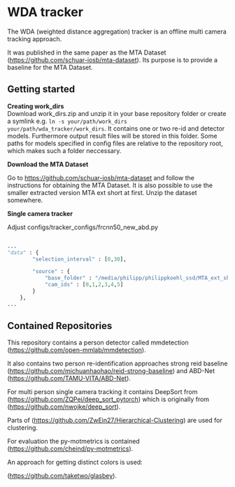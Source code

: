 # WDA tracker

The WDA (weighted distance aggregation) tracker is an offline multi camera tracking approach.

It was published in the same paper as the MTA Dataset
(https://github.com/schuar-iosb/mta-dataset). Its purpose is to provide a baseline
for the MTA Dataset.



 
 
 



## Getting started


**Creating work_dirs**  
Download work_dirs.zip and unzip it in your base repository folder or create a symlink e.g. 
`ln -s your/path/work_dirs your/path/wda_tracker/work_dirs`. 
It contains one or two re-id and detector models.
Furthermore output result files will be stored in this folder.
Some paths for models specified in config files are relative to the repository root, 
which makes such a folder neccessary.


**Download the MTA Dataset**

Go to https://github.com/schuar-iosb/mta-dataset 
and follow the instructions for obtaining the MTA Dataset. It is also possible to use 
the smaller extracted version MTA ext short at first. Unzip the dataset somewhere.

**Single camera tracker**

Adjust configs/tracker_configs/frcnn50_new_abd.py

```python

...
"data" : {
        "selection_interval" : [0,30],

        "source" : {
            "base_folder" : "/media/philipp/philippkoehl_ssd/MTA_ext_short/test",
            "cam_ids" : [0,1,2,3,4,5]
        }
    },
...
```



## Contained Repositories

This repository contains a person detector called mmdetection
 (https://github.com/open-mmlab/mmdetection).
 
 
It also contains two person re-identification approaches strong reid baseline (https://github.com/michuanhaohao/reid-strong-baseline) and
ABD-Net (https://github.com/TAMU-VITA/ABD-Net). 
 
For multi person single camera tracking it contains DeepSort from (https://github.com/ZQPei/deep_sort_pytorch) 
which is originally from (https://github.com/nwojke/deep_sort).

Parts of  (https://github.com/ZwEin27/Hierarchical-Clustering) are used for clustering.

For evaluation the py-motmetrics is contained (https://github.com/cheind/py-motmetrics).

An approach for getting distinct colors is used:

(https://github.com/taketwo/glasbey).

